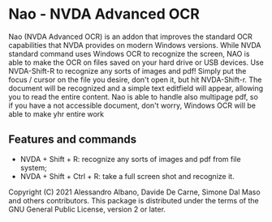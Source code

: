 # Nao - NVDA Advanced OCR
Nao (NVDA Advanced OCR) is an addon that improves the standard OCR capabilities that NVDA provides on modern Windows versions.
While NVDA standard command uses Windows OCR to recognize the screen, NAO is able to make the OCR on files saved on your hard drive or USB devices. 
Use NVDA-Shift-R to recognize any sorts of images and pdf! 
Simply put the focus / cursor on the file you desire, don't open it, but hit NVDA-Shift-r. 
The document will be recognized and a simple text editfield will appear, allowing you to read the entire content. 
Nao is able to handle also multipage pdf, so if you have a not accessible document, don't worry, Windows OCR will be able to make yhr entire work 
## Features and commands
* NVDA + Shift + R: recognize any sorts of images and pdf from file system;
* NVDA + Shift + Ctrl + R: take a full screen shot and recognize it.

Copyright (C) 2021 Alessandro Albano, Davide De Carne, Simone Dal Maso and others contributors.
This package is distributed under the terms of the GNU General Public License, version 2 or later.

